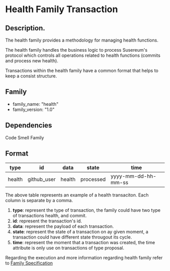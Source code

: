 # Health Family Transaction
## Description.
The health family provides a methodology for managing health functions.

The health family handles the business logic to process Susereum's protocol which controls all operations related to health functions (commits and process new health).

Transactions within the health family have a common format that helps to keep a consist structure.

## Family
* family_name: "health"
* family_version: "1.0"

## Dependencies
Code Smell Family

## Format
type|id|data|state|time
----|--|----|-----|----
health|github_user|health|processed|yyyy-mm-dd-hh-mm-ss

The above table represents an example of a health transaciton. Each column is separate by a comma.
1. __**type**__: represent the type of transaction, the family could have two type of transactions health, and commit.
2. __**id**__: represent the transaction's id.
3. __**data**__: represent the payload of each transaction.
4. __**state**__: represent the state of a transaction on ay given moment, a transaction could have different state througout its cycle.
5. __**time**__: represent the moment that a transaction was created, the time attribute is only use on transactions of type proposal.

Regarding the execution and more information regarding health family refer to [Family Specification](https://github.com/obahy/Susereum/wiki/Susereum-Transaction-Family-Specifications)

